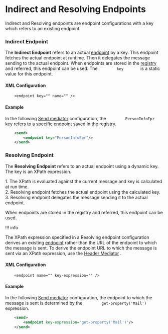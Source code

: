 # Indirect and Resolving Endpoints

Indirect and Resolving endpoints are endpoint configurations with a key
which refers to an existing endpoint.

### Indirect Endpoint

The **Indirect Endpoint** refers to an actual
[endpoint](_Working_with_Endpoints_) by a key. This endpoint fetches the
actual endpoint at runtime. Then it delegates the message sending to the
actual endpoint. When endpoints are stored in the
[registry](https://docs.wso2.com/display/ADMIN44x/Working+with+the+Registry)
and referred, this endpoint can be used. The `         key        ` is a
static value for this endpoint.

#### XML Configuration

``` html/xml
    <endpoint key="" name="" />
```

#### Example

In the following [Send
mediator](https://docs.wso2.com/display/EI650/Send+Mediator)
configuration, the `         PersonInfoEpr        ` key refers to a
specific endpoint saved in the registry.

``` xml
    <send>
        <endpoint key="PersonInfoEpr"/>
    </send>
```

  

### Resolving Endpoint

The **Resolving Endpoint** refers to an actual endpoint using a dynamic
key. The key is an XPath expression.

1\. The XPath is evaluated against the current message and key is
calculated at run time.  
2. Resolving endpoint fetches the actual endpoint using the calculated
key.  
3. Resolving endpoint delegates the message sending it to the actual
endpoint.

When endpoints are stored in the registry and referred, this endpoint
can be used.

!!! info

The XPath expression specified in a Resolving endpoint configuration
derives an existing [endpoint](_Working_with_Endpoints_) rather than the
URL of the endpoint to which the message is sent. To derive the endpoint
URL to which the message is sent via an XPath expression, use the
[Header
Mediator](https://docs.wso2.com/display/EI650/Header+Mediator#HeaderMediator-ToHeader)
.


#### XML Configuration

``` html/xml
    <endpoint name="" key-expression="" />
```

#### Example

In the following [Send
mediator](https://docs.wso2.com/display/EI650/Send+Mediator)
configuration, the endpoint to which the message is sent is determined
by the `         get-property('Mail')        ` expression.

``` xml
    <send>
        <endpoint key-expression="get-property('Mail')"/>
    </send>
```
